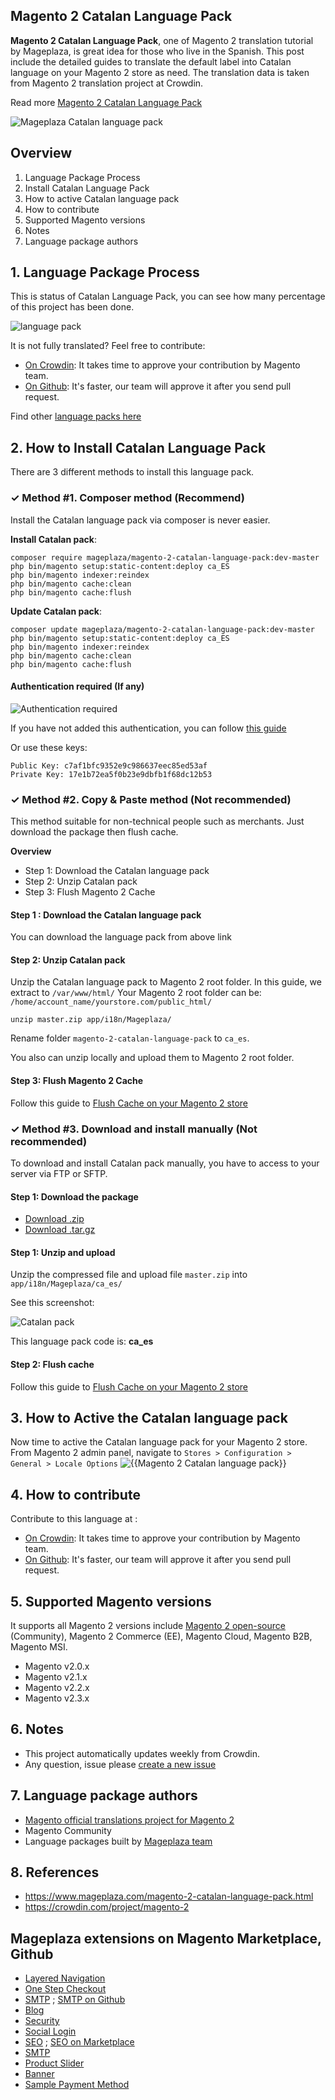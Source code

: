 ## Magento 2 Catalan Language Pack

**Magento 2 Catalan Language Pack**, one of Magento 2 translation tutorial by Mageplaza, is great idea for those who live in the Spanish. This post include the detailed guides to translate the default label into Catalan language on your Magento 2 store as need. The translation data is taken from Magento 2 translation project at Crowdin.

Read more [Magento 2 Catalan Language Pack](https://www.mageplaza.com/magento-2-catalan-language-pack.html)

![Mageplaza Catalan language pack](https://cdn3.mageplaza.com/media/general/qjWPj1W.png)

## Overview

1. Language Package Process
2. Install Catalan Language Pack
3. How to active Catalan language pack
4. How to contribute
5. Supported Magento versions
6. Notes
7. Language package authors

## 1. Language Package Process

This is status of Catalan Language Pack, you can see how many percentage of this project has been done.

![language pack](https://progress-bar.dev/8/?title=translated)

It is not fully translated? Feel free to contribute:
- [On Crowdin](https://crowdin.com/project/magento-2): It takes time to approve your contribution by Magento team.
- [On Github](https://github.com/mageplaza/magento-2-catalan-language-pack/blob/master/HOW-TO-CONTRIBUTE.md): It's faster, our team will approve it after you send pull request.


Find other [language packs here](https://www.mageplaza.com/kb/magento-2-language-pack/)

## 2. How to Install Catalan Language Pack

There are 3 different methods to install this language pack.

### ✓ Method #1. Composer method (Recommend)
Install the Catalan language pack via composer is never easier.

**Install Catalan pack**:

```
composer require mageplaza/magento-2-catalan-language-pack:dev-master
php bin/magento setup:static-content:deploy ca_ES
php bin/magento indexer:reindex
php bin/magento cache:clean
php bin/magento cache:flush

```


**Update  Catalan pack**:

```
composer update mageplaza/magento-2-catalan-language-pack:dev-master
php bin/magento setup:static-content:deploy ca_ES
php bin/magento indexer:reindex
php bin/magento cache:clean
php bin/magento cache:flush

```

#### Authentication required (If any)

![Authentication required](https://cdn.mageplaza.com/media/general/dmryiPk.png)

If you have not added this authentication, you can follow [this guide](http://devdocs.magento.com/guides/v2.0/install-gde/prereq/connect-auth.html)

Or use these keys:

```
Public Key: c7af1bfc9352e9c986637eec85ed53af
Private Key: 17e1b72ea5f0b23e9dbfb1f68dc12b53
```



### ✓ Method #2. Copy & Paste method (Not recommended)

This method suitable for non-technical people such as merchants. Just download the package then flush cache.

**Overview**

- Step 1: Download the Catalan language pack
- Step 2: Unzip Catalan pack
- Step 3: Flush Magento 2 Cache

#### Step 1 : Download the Catalan language pack

You can download the language pack from above link

#### Step 2: Unzip Catalan pack

Unzip the Catalan language pack to Magento 2 root folder. In this guide, we extract to `/var/www/html/`
Your Magento 2 root folder can be: `/home/account_name/yourstore.com/public_html/`

```
unzip master.zip app/i18n/Mageplaza/
```

Rename folder `magento-2-catalan-language-pack` to `ca_es`.


You also can unzip locally and upload them to Magento 2 root folder.

#### Step 3: Flush Magento 2 Cache

Follow this guide to [Flush Cache on your Magento 2 store](https://www.mageplaza.com/kb/how-flush-enable-disable-cache.html)


### ✓ Method #3. Download and install manually (Not recommended)

To download and install Catalan pack manually, you have to access to your server via FTP or SFTP.

#### Step 1: Download the package

- [Download .zip](https://github.com/mageplaza/magento-2-catalan-language-pack/archive/master.zip)
- [Download .tar.gz](https://github.com/mageplaza/magento-2-catalan-language-pack/tarball/master)

#### Step 1: Unzip and upload

Unzip the compressed file and upload file `master.zip` into `app/i18n/Mageplaza/ca_es/`

See this screenshot:

![Catalan pack](https://cdn3.mageplaza.com/media/general/language-pack.png)

This language pack code is: **ca_es**

#### Step 2: Flush cache

Follow this guide to [Flush Cache on your Magento 2 store](https://www.mageplaza.com/kb/how-flush-enable-disable-cache.html)


## 3. How to Active the Catalan language pack 

Now time to active the Catalan language pack for your Magento 2 store. From Magento 2 admin panel, navigate to `Stores > Configuration > General > Locale Options`
![{{Magento 2 Catalan language pack}}](https://cdn.mageplaza.com/media/general/aPSUA0l.png)


## 4. How to contribute

Contribute to this language at :
- [On Crowdin](https://crowdin.com/project/magento-2): It takes time to approve your contribution by Magento team.
- [On Github](https://github.com/mageplaza/magento-2-catalan-language-pack/blob/master/HOW-TO-CONTRIBUTE.md): It's faster, our team will approve it after you send pull request.


## 5. Supported Magento versions

It supports all Magento 2 versions include [Magento 2 open-source](https://www.mageplaza.com/download-magento/) (Community), Magento 2 Commerce (EE), Magento Cloud, Magento B2B, Magento MSI.


- Magento v2.0.x
- Magento v2.1.x
- Magento v2.2.x
- Magento v2.3.x



## 6. Notes 

- This project automatically updates weekly from Crowdin.
- Any question, issue please [create a new issue](https://github.com/mageplaza/magento-2-catalan-language-pack/issues/new)

## 7. Language package authors

- [Magento official translations project for Magento 2](https://crowdin.com/project/magento-2)
- Magento Community
- Language packages built by [Mageplaza team](https://www.mageplaza.com/)


## 8. References 

- https://www.mageplaza.com/magento-2-catalan-language-pack.html
- https://crowdin.com/project/magento-2



## Mageplaza extensions on Magento Marketplace, Github


- [Layered Navigation](https://marketplace.magento.com/mageplaza-layered-navigation-m2.html)
- [One Step Checkout](https://marketplace.magento.com/mageplaza-magento-2-one-step-checkout-extension.html)
- [SMTP](https://marketplace.magento.com/mageplaza-module-smtp.html) ; [SMTP on Github](https://github.com/mageplaza/magento-2-smtp)
- [Blog](https://github.com/mageplaza/magento-2-blog)
- [Security](https://marketplace.magento.com/mageplaza-module-security.html)
- [Social Login](https://github.com/mageplaza/magento-2-social-login)
- [SEO](https://github.com/mageplaza/magento-2-seo) ; [SEO on Marketplace](https://marketplace.magento.com/mageplaza-magento-2-seo-extension.html)
- [SMTP](https://github.com/mageplaza/magento-2-smtp)
- [Product Slider](https://github.com/mageplaza/magento-2-product-slider)
- [Banner](https://github.com/mageplaza/magento-2-banner-slider)
- [Sample Payment Method](https://github.com/mageplaza/magento-2-sample-payment-method)




